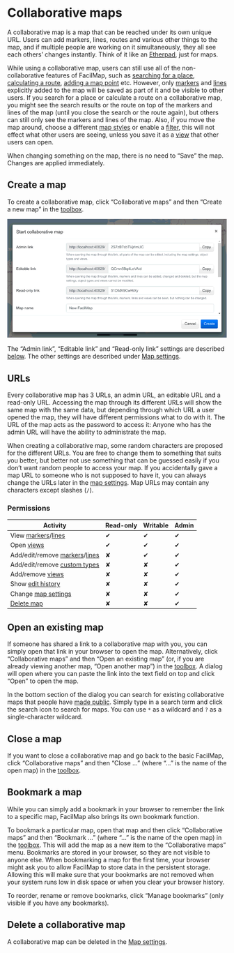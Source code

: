 # Collaborative maps

A collaborative map is a map that can be reached under its own unique URL. Users can add markers, lines, routes and various other things to the map, and if multiple people are working on it simultaneously, they all see each others’ changes instantly. Think of it like an [Etherpad](https://etherpad.org/), just for maps.

While using a collaborative map, users can still use all of the non-collaborative features of FacilMap, such as [searching for a place](../search/), [calculating a route](../route/), [adding a map point](../click-marker/) etc. However, only [markers](../markers/) and [lines](../lines/) explicitly added to the map will be saved as part of it and be visible to other users. If you search for a place or calculate a route on a collaborative map, you might see the search results or the route on top of the markers and lines of the map (until you close the search or the route again), but others can still only see the markers and lines of the map. Also, if you move the map around, choose a different [map styles](../layers/) or enable a [filter](../filter/), this will not effect what other users are seeing, unless you save it as a [view](../views/) that other users can open.

When changing something on the map, there is no need to “Save” the map. Changes are applied immediately.

## Create a map

To create a collaborative map, click “Collaborative maps” and then “Create a new map” in the [toolbox](../ui/#toolbox).

![](./save.png)

The “Admin link”, “Editable link” and “Read-only link” settings are described [below](#urls). The other settings are described under [Map settings](../map-settings/).

## URLs

Every collaborative map has 3 URLs, an admin URL, an editable URL and a read-only URL. Accessing the map through its different URLs will show the same map with the same data, but depending through which URL a user opened the map, they will have different permissions what to do with it. The URL of the map acts as the password to access it: Anyone who has the admin URL will have the ability to administrate the map.

When creating a collaborative map, some random characters are proposed for the different URLs. You are free to change them to something that suits you better, but better not use something that can be guessed easily if you don’t want random people to access your map. If you accidentally gave a map URL to someone who is not supposed to have it, you can always change the URLs later in the [map settings](../map-settings/). Map URLs may contain any characters except slashes (`/`).

### Permissions

| Activity | Read-only | Writable | Admin |
|----------|-----------|----------|-------|
| View [markers](../markers/)/[lines](../lines/) | ✔ | ✔ | ✔ |
| Open [views](../views/) | ✔ | ✔ | ✔ |
| Add/edit/remove [markers](../markers/)/[lines](../lines/) | ✘ | ✔ | ✔ |
| Add/edit/remove [custom types](../types/) | ✘ | ✘ | ✔ |
| Add/remove [views](../views/) | ✘ | ✘ | ✔ |
| Show [edit history](../history/) | ✘ | ✘ | ✔ |
| Change [map settings](../map-settings/) | ✘ | ✘ | ✔ |
| [Delete map](../map-settings/#delete-the-map) | ✘ | ✘ | ✔ |

## Open an existing map

If someone has shared a link to a collaborative map with you, you can simply open that link in your browser to open the map. Alternatively, click “Collaborative maps” and then “Open an existing map” (or, if you are already viewing another map, “Open another map”) in the [toolbox](../ui/#toolbox). A dialog will open where you can paste the link into the text field on top and click “Open” to open the map.

In the bottom section of the dialog you can search for existing collaborative maps that people have [made public](../map-settings/#search-engines). Simply type in a search term and click the search icon to search for maps. You can use `*` as a wildcard and `?` as a single-character wildcard.

## Close a map

If you want to close a collaborative map and go back to the basic FacilMap, click “Collaborative maps” and then “Close …” (where “…” is the name of the open map) in the [toolbox](../ui/#toolbox).

## Bookmark a map

While you can simply add a bookmark in your browser to remember the link to a specific map, FacilMap also brings its own bookmark function.

To bookmark a particular map, open that map and then click “Collaborative maps” and then “Bookmark …” (where “…” is the name of the open map) in the [toolbox](../ui/#toolbox). This will add the map as a new item to the “Collaborative maps” menu. Bookmarks are stored in your browser, so they are not visible to anyone else. When bookmarking a map for the first time, your browser might ask you to allow FacilMap to store data in the persistent storage. Allowing this will make sure that your bookmarks are not removed when your system runs low in disk space or when you clear your browser history.

To reorder, rename or remove bookmarks, click “Manage bookmarks” (only visible if you have any bookmarks).

## Delete a collaborative map

A collaborative map can be deleted in the [Map settings](../map-settings/#delete-the-map).